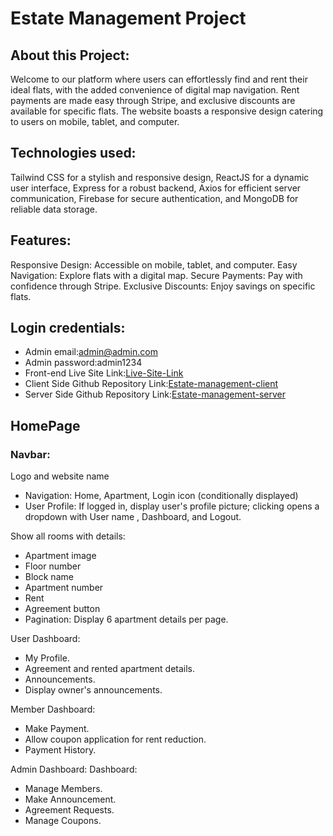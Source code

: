 # Estate Management Project

## About this Project:
Welcome to our platform where users can effortlessly find and rent their ideal flats, with the added convenience of digital map navigation. Rent payments are made easy through Stripe, and exclusive discounts are available for specific flats. The website boasts a responsive design catering to users on mobile, tablet, and computer.

## Technologies used:
Tailwind CSS for a stylish and responsive design, ReactJS for a dynamic user interface, Express for a robust backend, Axios for efficient server communication, Firebase for secure authentication, and MongoDB for reliable data storage.

## Features:

Responsive Design: Accessible on mobile, tablet, and computer.
Easy Navigation: Explore flats with a digital map.
Secure Payments: Pay with confidence through Stripe.
Exclusive Discounts: Enjoy savings on specific flats.

## Login credentials:
* Admin email:admin@admin.com
* Admin password:admin1234
* Front-end Live Site Link:[Live-Site-Link](https://building-management-7c1a9.web.app/)
* Client Side Github Repository Link:[Estate-management-client](https://github.com/istiakahmedsarker/Estate-mastermind-client)
* Server Side Github Repository Link:[Estate-management-server](https://github.com/istiakahmedsarker/Estate-mastermind-server)


## HomePage
### Navbar:

Logo and website name
* Navigation: Home, Apartment, Login icon (conditionally displayed)
* User Profile: If logged in, display user's profile picture; clicking opens a dropdown with User name , Dashboard, and Logout.


Show all rooms with details:
* Apartment image
* Floor number
* Block name
* Apartment number
* Rent
* Agreement button
* Pagination: Display 6 apartment details per page.

User Dashboard:
* My Profile.
* Agreement and rented apartment details.
* Announcements.
* Display owner's announcements.

Member Dashboard:
* Make Payment.
* Allow coupon application for rent reduction.
* Payment History.

Admin Dashboard:
Dashboard:

* Manage Members.
* Make Announcement.
* Agreement Requests.
* Manage Coupons.
